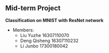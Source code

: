 ## Mid-term Project

**Classification on MNIST with ResNet network**

- Members: 
  - Liu Yuzhe 16307110070
  - Deng Qisheng 16307110232
  - Li Junbo 17300180042
